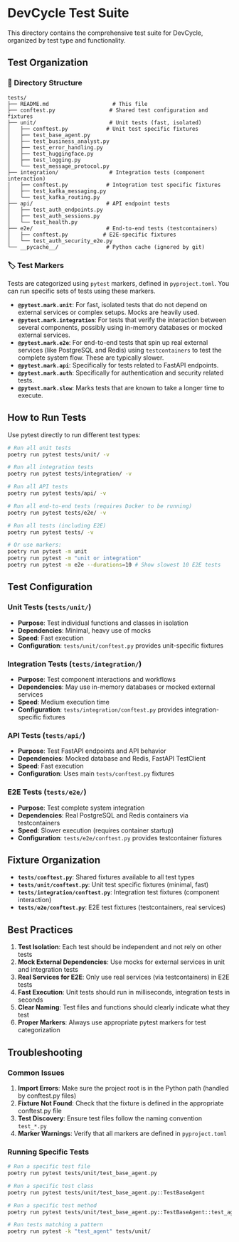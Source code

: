 # DevCycle Test Suite

This directory contains the comprehensive test suite for DevCycle, organized by test type and functionality.

## Test Organization

### 📁 Directory Structure

```
tests/
├── README.md                    # This file
├── conftest.py                 # Shared test configuration and fixtures
├── unit/                       # Unit tests (fast, isolated)
│   ├── conftest.py            # Unit test specific fixtures
│   ├── test_base_agent.py
│   ├── test_business_analyst.py
│   ├── test_error_handling.py
│   ├── test_huggingface.py
│   ├── test_logging.py
│   └── test_message_protocol.py
├── integration/                # Integration tests (component interaction)
│   ├── conftest.py            # Integration test specific fixtures
│   ├── test_kafka_messaging.py
│   └── test_kafka_routing.py
├── api/                       # API endpoint tests
│   ├── test_auth_endpoints.py
│   ├── test_auth_sessions.py
│   └── test_health.py
├── e2e/                       # End-to-end tests (testcontainers)
│   ├── conftest.py           # E2E-specific fixtures
│   └── test_auth_security_e2e.py
└── __pycache__/               # Python cache (ignored by git)
```

### 🏷️ Test Markers

Tests are categorized using `pytest` markers, defined in `pyproject.toml`. You can run specific sets of tests using these markers.

- **`@pytest.mark.unit`**: For fast, isolated tests that do not depend on external services or complex setups. Mocks are heavily used.
- **`@pytest.mark.integration`**: For tests that verify the interaction between several components, possibly using in-memory databases or mocked external services.
- **`@pytest.mark.e2e`**: For end-to-end tests that spin up real external services (like PostgreSQL and Redis) using `testcontainers` to test the complete system flow. These are typically slower.
- **`@pytest.mark.api`**: Specifically for tests related to FastAPI endpoints.
- **`@pytest.mark.auth`**: Specifically for authentication and security related tests.
- **`@pytest.mark.slow`**: Marks tests that are known to take a longer time to execute.

## How to Run Tests

Use pytest directly to run different test types:

```bash
# Run all unit tests
poetry run pytest tests/unit/ -v

# Run all integration tests
poetry run pytest tests/integration/ -v

# Run all API tests
poetry run pytest tests/api/ -v

# Run all end-to-end tests (requires Docker to be running)
poetry run pytest tests/e2e/ -v

# Run all tests (including E2E)
poetry run pytest tests/ -v

# Or use markers:
poetry run pytest -m unit
poetry run pytest -m "unit or integration"
poetry run pytest -m e2e --durations=10 # Show slowest 10 E2E tests
```

## Test Configuration

### Unit Tests (`tests/unit/`)
- **Purpose**: Test individual functions and classes in isolation
- **Dependencies**: Minimal, heavy use of mocks
- **Speed**: Fast execution
- **Configuration**: `tests/unit/conftest.py` provides unit-specific fixtures

### Integration Tests (`tests/integration/`)
- **Purpose**: Test component interactions and workflows
- **Dependencies**: May use in-memory databases or mocked external services
- **Speed**: Medium execution time
- **Configuration**: `tests/integration/conftest.py` provides integration-specific fixtures

### API Tests (`tests/api/`)
- **Purpose**: Test FastAPI endpoints and API behavior
- **Dependencies**: Mocked database and Redis, FastAPI TestClient
- **Speed**: Fast execution
- **Configuration**: Uses main `tests/conftest.py` fixtures

### E2E Tests (`tests/e2e/`)
- **Purpose**: Test complete system integration
- **Dependencies**: Real PostgreSQL and Redis containers via testcontainers
- **Speed**: Slower execution (requires container startup)
- **Configuration**: `tests/e2e/conftest.py` provides testcontainer fixtures

## Fixture Organization

- **`tests/conftest.py`**: Shared fixtures available to all test types
- **`tests/unit/conftest.py`**: Unit test specific fixtures (minimal, fast)
- **`tests/integration/conftest.py`**: Integration test fixtures (component interaction)
- **`tests/e2e/conftest.py`**: E2E test fixtures (testcontainers, real services)

## Best Practices

1. **Test Isolation**: Each test should be independent and not rely on other tests
2. **Mock External Dependencies**: Use mocks for external services in unit and integration tests
3. **Real Services for E2E**: Only use real services (via testcontainers) in E2E tests
4. **Fast Execution**: Unit tests should run in milliseconds, integration tests in seconds
5. **Clear Naming**: Test files and functions should clearly indicate what they test
6. **Proper Markers**: Always use appropriate pytest markers for test categorization

## Troubleshooting

### Common Issues

1. **Import Errors**: Make sure the project root is in the Python path (handled by conftest.py files)
2. **Fixture Not Found**: Check that the fixture is defined in the appropriate conftest.py file
3. **Test Discovery**: Ensure test files follow the naming convention `test_*.py`
4. **Marker Warnings**: Verify that all markers are defined in `pyproject.toml`

### Running Specific Tests

```bash
# Run a specific test file
poetry run pytest tests/unit/test_base_agent.py

# Run a specific test class
poetry run pytest tests/unit/test_base_agent.py::TestBaseAgent

# Run a specific test method
poetry run pytest tests/unit/test_base_agent.py::TestBaseAgent::test_agent_creation

# Run tests matching a pattern
poetry run pytest -k "test_agent" tests/unit/
```
